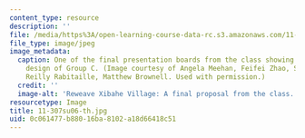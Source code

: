 ```yaml
---
content_type: resource
description: ''
file: /media/https%3A/open-learning-course-data-rc.s3.amazonaws.com/11-307-beijing-urban-design-studio-summer-2006/0c061477b88016ba8102a18d66418c51_11-307su06-th.jpg
file_type: image/jpeg
image_metadata:
  caption: One of the final presentation boards from the class showing the proposed
    design of Group C. (Image courtesy of Angela Meehan, Feifei Zhao, Shilpa Mehta,
    Reilly Rabitaille, Matthew Brownell. Used with permission.)
  credit: ''
  image-alt: 'Reweave Xibahe Village: A final proposal from the class.'
resourcetype: Image
title: 11-307su06-th.jpg
uid: 0c061477-b880-16ba-8102-a18d66418c51
---
```

